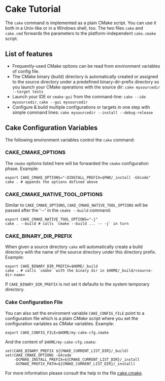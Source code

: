 Cake Tutorial
=============

The `cake` command is implemented as a plain CMake script. You can use it both in a Unix-like or in a Windows shell, too. The two files `cake` and `cake.cmd` forwards the parameters to the platform-independent `cake.cmake` script.

List of features
----------------

- Frequently-used CMake options can be read from environment variables of config file.
- The CMake binary (build) directory is automatically created or assigned to the source directory under a predefined binary-dir-prefix directory so you launch your CMake operations with the source dir: `cake mysourcedir --target tests`
- Launch your IDE or `cmake-gui` from the command-line: `cake --ide mysourcedir`, `cake --gui mysourcedir`
- Configure & build multiple configurations or targets in one step with simple command lines: `cake mysourcedir --install --debug-release`

Cake Configuration Variables
----------------------------

The following environment variables control the `cake` command:

### CAKE_CMAKE_OPTIONS

The `cmake` options listed here will be forwarded the `cmake` configuration phase. Example:

    export CAKE_CMAKE_OPTIONS="-DINSTALL_PREFIX=$PWD/_install -GXcode"
    cake . # appends the options defined above
    
### CAKE_CMAKE_NATIVE_TOOL_OPTIONS

Similar to `CAKE_CMAKE_OPTIONS`, `CAKE_CMAKE_NATIVE_TOOL_OPTIONS` will be passed after the '--' in the `cmake --build` command:

    export CAKE_CMAKE_NATIVE_TOOL_OPTIONS="-j"
    cake . --build # calls `cmake --build ... -- -j` in turn

### CAKE_BINARY_DIR_PREFIX

When given a source directory `cake` will automatically create a build directory with the name of the source directory under this directory prefix. Example:

    export CAKE_BINARY_DIR_PREFIX=$HOME/_build
    cake . # calls `cmake` with the binary dir in $HOME/_build/<source-dir-name>

If `CAKE_BINARY_DIR_PREFIX` is not set it defaults to the system temporary directory.

### Cake Configuration File
You can also set the enviroment variable `CAKE_CONFIG_FILE` point to a configuration file which is a plain *CMake* script where you set the configuration variables as *CMake* variables. Example:

    export CAKE_CONFIG_FILE=$HOME/my-cake-cfg.cmake
    
And the content of `$HOME/my-cake-cfg.cmake`:

    set(CAKE_BINARY_PREFIX ${CMAKE_CURRENT_LIST_DIR}/_build)
    set(CAKE_CMAKE_OPTIONS -GXcode
        -DCMAKE_INSTALL_PREFIX=${CMAKE_CURRENT_LIST_DIR}/_install
        -DCMAKE_PREFIX_PATH=${CMAKE_CURRENT_LIST_DIR}/_install)

For more information please consult the help in the file [cake.cmake](https://github.com/tamaskenez/cake/blob/pkg/cake-src/cake.cmake).
